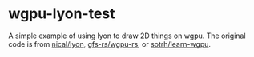 wgpu-lyon-test
==============

A simple example of using lyon to draw 2D things on wgpu. The original code is from [nical/lyon](https://github.com/nical/lyon/blob/master/examples/wgpu/src/main.rs), [gfs-rs/wgpu-rs](https://github.com/gfx-rs/wgpu-rs/blob/master/examples/framework.rs), or [sotrh/learn-wgpu](https://github.com/sotrh/learn-wgpu/blob/master/code/beginner/tutorial4-buffer/src/main.rs).
